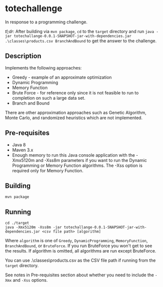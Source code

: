 # totechallenge
In response to a programming challenge.

*tl;dr*: After building via `mvn package`, `cd` to the `target` directory and run `java -jar totechallange-0.0.1-SNAPSHOT-jar-with-dependencies.jar .\classes\products.csv BranchAndBound` to get the answer to the challenge.


## Description

Implements the following approaches:

* Greedy - example of an approximate optimization
* Dynamic Programming
* Memory Function
* Brute Force - for reference only since it is not feasible to run to completion on such a large data set.
* Branch and Bound

There are other approximation approaches such as Genetic Algorithm, Monte Carlo, and randomized heuristics which are not implemented.

## Pre-requisites
* Java 8
* Maven 3.x
* Enough memory to run this Java console application with the -Xmx5120m and -Xss8m parameters if you want to run the Dynamic Programming or Memory Function algorithms. The -Xss option is required only for Memory Function.

## Building

    mvn package

## Running

    cd ./target
    java -Xmx5120m -Xss8m -jar totechallange-0.0.1-SNAPSHOT-jar-with-dependencies.jar <csv file path> [algorithm]

Where `algorithm` is one of `Greedy`, `DynamicProgramming`, `MemoryFunction`, `BranchAndBound`, or `BruteForce`. If you run BruteForce you won't get to see the results. If algorithm is omitted, all algorithms are run except BruteForce.

You can use .\classes\products.csv as the CSV file path if running from the `target` directory.

See notes in Pre-requisites section about whether you need to include the `-Xmx` and `-Xss` options.